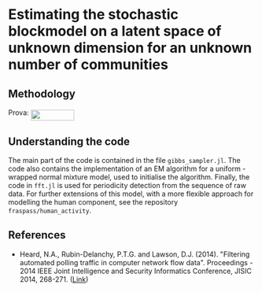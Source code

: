 # Estimating the stochastic blockmodel on a latent space of unknown dimension for an unknown number of communities

## Methodology

Prova: <img src="https://rawgit.com/fraspass/sbm (fetch/None/svgs/a706ca6393ced4222c0be553df2080dd.svg?invert_in_darkmode" align=middle width=87.9449703pt height=22.4657235pt/>

## Understanding the code

The main part of the code is contained in the file `gibbs_sampler.jl`. The code also contains the implementation of an EM algorithm for a uniform - wrapped normal mixture model, used to initialise the algorithm. Finally, the code in `fft.jl` is used for periodicity detection from the sequence of raw data. For further extensions of this model, with a more flexible approach for modelling the human component, see the repository `fraspass/human_activity`.

## References

* Heard, N.A., Rubin-Delanchy, P.T.G. and Lawson, D.J. (2014). "Filtering automated polling traffic in computer network flow data". Proceedings - 2014 IEEE Joint Intelligence and Security Informatics Conference, JISIC 2014, 268-271. ([Link](https://ieeexplore.ieee.org/document/6975589/))
